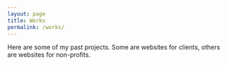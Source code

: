 ```yaml
---
layout: page
title: Works
permalink: /works/
---
```


Here are some of my past projects. Some are websites for clients, others are websites for non-profits.